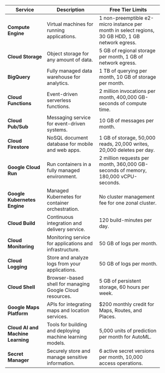 | Service                          | Description                                      | Free Tier Limits                                   |
|----------------------------------|--------------------------------------------------|---------------------------------------------------|
| **Compute Engine**               | Virtual machines for running applications.       | 1 non-preemptible e2-micro instance per month in select regions, 30 GB HDD, 1 GB network egress. |
| **Cloud Storage**                | Object storage for any amount of data.          | 5 GB of regional storage per month, 1 GB of network egress. |
| **BigQuery**                     | Fully managed data warehouse for analytics.      | 1 TB of querying per month, 10 GB of storage per month. |
| **Cloud Functions**              | Event-driven serverless functions.               | 2 million invocations per month, 400,000 GB-seconds of compute time. |
| **Cloud Pub/Sub**                | Messaging service for event-driven systems.      | 10 GB of messages per month.                      |
| **Cloud Firestore**              | NoSQL document database for mobile and web apps. | 1 GB of storage, 50,000 reads, 20,000 writes, 20,000 deletes per day. |
| **Google Cloud Run**             | Run containers in a fully managed environment.   | 2 million requests per month, 360,000 GB-seconds of memory, 180,000 vCPU-seconds. |
| **Google Kubernetes Engine**     | Managed Kubernetes for container orchestration.  | No cluster management fee for one zonal cluster.  |
| **Cloud Build**                  | Continuous integration and delivery service.     | 120 build-minutes per day.                        |
| **Cloud Monitoring**             | Monitoring service for applications and infrastructure. | 50 GB of logs per month.                          |
| **Cloud Logging**                | Store and analyze logs from your applications.   | 50 GB of logs per month.                          |
| **Cloud Shell**                  | Browser-based shell for managing Google Cloud resources. | 5 GB of persistent storage, 60 hours per week.    |
| **Google Maps Platform**         | APIs for integrating maps and location services. | $200 monthly credit for Maps, Routes, and Places. |
| **Cloud AI and Machine Learning**| Tools for building and deploying machine learning models. | 5,000 units of prediction per month for AutoML.   |
| **Secret Manager**               | Securely store and manage sensitive information.  | 6 active secret versions per month, 10,000 access operations. |
